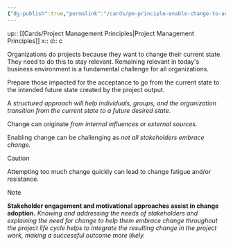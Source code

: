 ```yaml
---
{"dg-publish":true,"permalink":"/cards/pm-principle-enable-change-to-achieve-the-envisioned-future-state/"}
---
```


up:: [[Cards/Project Management Principles\|Project Management Principles]]
x:: 
d:: c

Organizations do projects because they want to change their current state. They need to do this to stay relevant. Remaining relevant in today's business environment is a fundamental challenge for all organizations.

Prepare those impacted for the acceptance to go from the current state to the intended future state created by the project output.

A *structured approach will help individuals, groups, and the organization transition from the current state to a future desired state.*

Change can originate *from internal influences or external sources.*

Enabling change can be challenging as *not all stakeholders embrace change.*

> [!caution]
Attempting too much change quickly can lead to change fatigue and/or resistance.

> [!Note]
**Stakeholder engagement and motivational approaches assist in change adoption.** *Knowing and addressing the needs of stakeholders and explaining the need for change to help them embrace change throughout the project life cycle helps to integrate the resulting change in the project work, making a successful outcome more likely.* 



